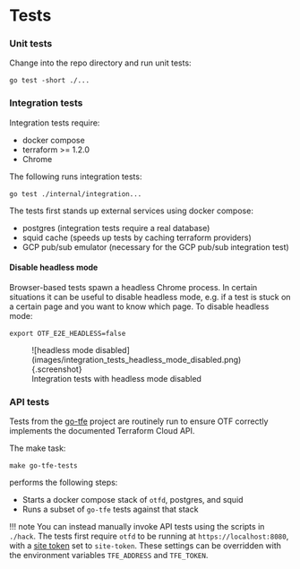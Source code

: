 # Tests

### Unit tests

Change into the repo directory and run unit tests:

```
go test -short ./...
```

### Integration tests

Integration tests require:

* docker compose
* terraform >= 1.2.0
* Chrome

The following runs integration tests:

```
go test ./internal/integration...
```

The tests first stands up external services using docker compose:

* postgres (integration tests require a real database)
* squid cache (speeds up tests by caching terraform providers)
* GCP pub/sub emulator (necessary for the GCP pub/sub integration test)

#### Disable headless mode

Browser-based tests spawn a headless Chrome process. In certain situations it
can be useful to disable headless mode, e.g. if a test is stuck on a certain
page and you want to know which page. To disable headless mode:

```
export OTF_E2E_HEADLESS=false
```

<figure markdown>
![headless mode disabled](images/integration_tests_headless_mode_disabled.png){.screenshot}
<figcaption>Integration tests with headless mode disabled</figcaption>
</figure>

### API tests

Tests from the [go-tfe](https://github.com/hashicorp/go-tfe) project are routinely run to ensure OTF correctly implements the documented Terraform Cloud API.

The make task:

```
make go-tfe-tests
```

performs the following steps:

* Starts a docker compose stack of `otfd`, postgres, and squid
* Runs a subset of `go-tfe` tests against that stack

!!! note
    You can instead manually invoke API tests using the scripts in `./hack`. The tests first require `otfd` to be running at `https://localhost:8080`, with a [site token](../config/flags/#-site-token) set to `site-token`. These settings can be overridden with the environment variables `TFE_ADDRESS` and `TFE_TOKEN`.
